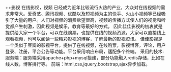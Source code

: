 ++影视
在线影视，视频 已经成为近年比较流行火热的产业，大众对在线视频的需求非常大。爱奇艺、腾讯视频、优酷以及短视频为主的快手、火山小视频等已经吸引了大量的用户。人们对视频的消费欲望很高，视频的传播方式使人们的视觉和听觉都产生刺激，因此视频是娱乐，教育等最好的方式。
因此佳佳影视的初衷就是提供给大家一个平台，可以在线购票，也提供在线的视频资源，大家可以直接线上观看视频，也可以阅读一些精彩影视的博客，了解最新的影视资讯。
佳佳影视是一个类似于豆瓣的影视平台，提供了在线视频，在线购票，影视博客，评论，用户登录、注册，平台公告等功能。平台采用响应布局，适配多个终端。
采用的技术:
	服务端：服务端采用apache+php+mysql搭建，部分功能融入redis存储，比如在线人数，博客排行等。
	前端：html,css,jquery,bootstrap,ajax异步加载。


